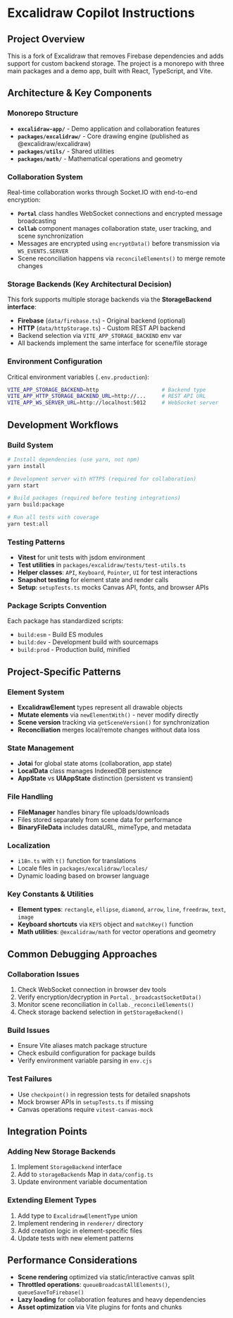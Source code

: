 # Excalidraw Copilot Instructions

## Project Overview

This is a fork of Excalidraw that removes Firebase dependencies and adds support for custom backend storage. The project is a monorepo with three main packages and a demo app, built with React, TypeScript, and Vite.

## Architecture & Key Components

### Monorepo Structure

- **`excalidraw-app/`** - Demo application and collaboration features
- **`packages/excalidraw/`** - Core drawing engine (published as @excalidraw/excalidraw)
- **`packages/utils/`** - Shared utilities
- **`packages/math/`** - Mathematical operations and geometry

### Collaboration System

Real-time collaboration works through Socket.IO with end-to-end encryption:

- **`Portal`** class handles WebSocket connections and encrypted message broadcasting
- **`Collab`** component manages collaboration state, user tracking, and scene synchronization
- Messages are encrypted using `encryptData()` before transmission via `WS_EVENTS.SERVER`
- Scene reconciliation happens via `reconcileElements()` to merge remote changes

### Storage Backends (Key Architectural Decision)

This fork supports multiple storage backends via the **StorageBackend interface**:

- **Firebase** (`data/firebase.ts`) - Original backend (optional)
- **HTTP** (`data/httpStorage.ts`) - Custom REST API backend
- Backend selection via `VITE_APP_STORAGE_BACKEND` env var
- All backends implement the same interface for scene/file storage

### Environment Configuration

Critical environment variables (`.env.production`):

```bash
VITE_APP_STORAGE_BACKEND=http                    # Backend type
VITE_APP_HTTP_STORAGE_BACKEND_URL=http://...     # REST API URL
VITE_APP_WS_SERVER_URL=http://localhost:5012     # WebSocket server
```

## Development Workflows

### Build System

```bash
# Install dependencies (use yarn, not npm)
yarn install

# Development server with HTTPS (required for collaboration)
yarn start

# Build packages (required before testing integrations)
yarn build:package

# Run all tests with coverage
yarn test:all
```

### Testing Patterns

- **Vitest** for unit tests with jsdom environment
- **Test utilities** in `packages/excalidraw/tests/test-utils.ts`
- **Helper classes**: `API`, `Keyboard`, `Pointer`, `UI` for test interactions
- **Snapshot testing** for element state and render calls
- **Setup**: `setupTests.ts` mocks Canvas API, fonts, and browser APIs

### Package Scripts Convention

Each package has standardized scripts:

- `build:esm` - Build ES modules
- `build:dev` - Development build with sourcemaps
- `build:prod` - Production build, minified

## Project-Specific Patterns

### Element System

- **ExcalidrawElement** types represent all drawable objects
- **Mutate elements** via `newElementWith()` - never modify directly
- **Scene version** tracking via `getSceneVersion()` for synchronization
- **Reconciliation** merges local/remote changes without data loss

### State Management

- **Jotai** for global state atoms (collaboration, app state)
- **LocalData** class manages IndexedDB persistence
- **AppState** vs **UIAppState** distinction (persistent vs transient)

### File Handling

- **FileManager** handles binary file uploads/downloads
- Files stored separately from scene data for performance
- **BinaryFileData** includes dataURL, mimeType, and metadata

### Localization

- `i18n.ts` with `t()` function for translations
- Locale files in `packages/excalidraw/locales/`
- Dynamic loading based on browser language

### Key Constants & Utilities

- **Element types**: `rectangle`, `ellipse`, `diamond`, `arrow`, `line`, `freedraw`, `text`, `image`
- **Keyboard shortcuts** via `KEYS` object and `matchKey()` function
- **Math utilities**: `@excalidraw/math` for vector operations and geometry

## Common Debugging Approaches

### Collaboration Issues

1. Check WebSocket connection in browser dev tools
2. Verify encryption/decryption in `Portal._broadcastSocketData()`
3. Monitor scene reconciliation in `Collab._reconcileElements()`
4. Check storage backend selection in `getStorageBackend()`

### Build Issues

- Ensure Vite aliases match package structure
- Check esbuild configuration for package builds
- Verify environment variable parsing in `env.cjs`

### Test Failures

- Use `checkpoint()` in regression tests for detailed snapshots
- Mock browser APIs in `setupTests.ts` if missing
- Canvas operations require `vitest-canvas-mock`

## Integration Points

### Adding New Storage Backends

1. Implement `StorageBackend` interface
2. Add to `storageBackends` Map in `data/config.ts`
3. Update environment variable documentation

### Extending Element Types

1. Add type to `ExcalidrawElementType` union
2. Implement rendering in `renderer/` directory
3. Add creation logic in element-specific files
4. Update tests with new element patterns

## Performance Considerations

- **Scene rendering** optimized via static/interactive canvas split
- **Throttled operations**: `queueBroadcastAllElements()`, `queueSaveToFirebase()`
- **Lazy loading** for collaboration features and heavy dependencies
- **Asset optimization** via Vite plugins for fonts and chunks
